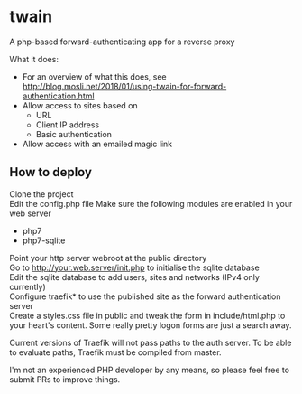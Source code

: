 # twain

A php-based forward-authenticating app for a reverse proxy

What it does:
- For an overview of what this does, see http://blog.mosli.net/2018/01/using-twain-for-forward-authentication.html
- Allow access to sites based on
	- URL
	- Client IP address
	- Basic authentication
- Allow access with an emailed magic link

## How to deploy
Clone the project  
Edit the config.php file
Make sure the following modules are enabled in your web server  
- php7
- php7-sqlite

Point your http server webroot at the public directory  
Go to http://your.web.server/init.php to initialise the sqlite database  
Edit the sqlite database to add users, sites and networks (IPv4 only currently)  
Configure traefik* to use the published site as the forward authentication server  
Create a styles.css file in public and tweak the form in include/html.php to your heart's content. Some really pretty logon forms are just a search away.

Current versions of Traefik will not pass paths to the auth server. To be able to evaluate paths, Traefik must be compiled from master.

I'm not an experienced PHP developer by any means, so please feel free to submit PRs to improve things.